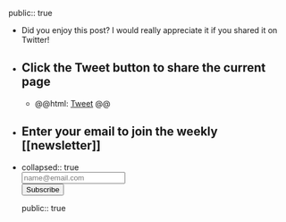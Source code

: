 public:: true

- Did you enjoy this post? I would really appreciate it if you shared it on Twitter!
- ## Click the Tweet button to share the current page
	- @@html: <a href="https://twitter.com/share?ref_src=twsrc%5Etfw" class="twitter-share-button" data-show-count="false" data-via="bsunter">Tweet</a><script async src="https://platform.twitter.com/widgets.js" charset="utf-8"></script> @@
- ## Enter your email to join the weekly [[newsletter]]
- <div id="revue-embed">
  collapsed:: true
    <form action="https://www.getrevue.co/profile/bsunter/add_subscriber" method="post" id="revue-form" name="revue-form"  target="_blank">
    <div class="revue-form-group">
      <input class="revue-form-field" placeholder="name@email.com" type="email" name="member[email]" id="member_email">
    </div>
    <div class="revue-form-actions">
      <input type="submit" value="Subscribe" name="member[subscribe]" id="member_submit">
    </div>
    </form>
  </div>
  public:: true